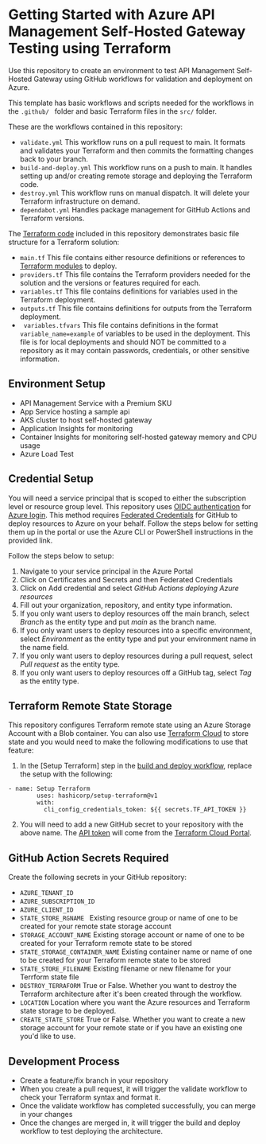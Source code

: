 # Getting Started with Azure API Management Self-Hosted Gateway Testing using Terraform

Use this repository to create an environment to test API Management Self-Hosted Gateway using GitHub workflows for validation and deployment on Azure. 

This template has basic workflows and scripts needed for the workflows in the ```.github/ ``` folder and basic Terraform files in the ``` src/ ``` folder.

These are the workflows contained in this repository:
- ``` validate.yml ``` This workflow runs on a pull request to main. It formats and validates your Terraform and then commits the formatting changes back to your branch. 
- ``` build-and-deploy.yml ``` This workflow runs on a push to main. It handles setting up and/or creating remote storage and deploying the Terraform code.
- ``` destroy.yml ``` This workflow runs on manual dispatch. It will delete your Terraform infrastructure on demand.
- ``` dependabot.yml ``` Handles package management for GitHub Actions and Terraform versions. 

The [Terraform code](/src/) included in this repository demonstrates basic file structure for a Terraform solution:
- ``` main.tf ``` This file contains either resource definitions or references to [Terraform modules](/src/infra/modules/) to deploy.  
- ``` providers.tf ``` This file contains the Terraform providers needed for the solution and the versions or features required for each. 
- ``` variables.tf ``` This file contains definitions for variables used in the Terraform deployment. 
- ``` outputs.tf ``` This file contains definitions for outputs from the Terraform deployment. 
- ``` variables.tfvars``` This file contains definitions in the format ```variable_name=example``` of variables to be used in the deployment. This file is for local deployments and should NOT be committed to a repository as it may contain passwords, credentials, or other sensitive information. 

## Environment Setup
- API Management Service with a Premium SKU
- App Service hosting a sample api
- AKS cluster to host self-hosted gateway 
- Application Insights for monitoring
- Container Insights for monitoring self-hosted gateway memory and CPU usage
- Azure Load Test

<Need diagram>

## Credential Setup

You will need a service principal that is scoped to either the subscription level or resource group level. This repository uses [OIDC authentication](https://learn.microsoft.com/en-us/azure/active-directory/fundamentals/auth-oidc) for [Azure login](https://github.com/Azure/login). This method requires [Federated Credentials](https://learn.microsoft.com/en-us/azure/developer/github/connect-from-azure?tabs=azure-portal%2Cwindows#add-federated-credentials) for GitHub to deploy resources to Azure on your behalf. Follow the steps below for setting them up in the portal or use the Azure CLI or PowerShell instructions in the provided link. 

Follow the steps below to setup:
1. Navigate to your service principal in the Azure Portal
2. Click on Certificates and Secrets and then Federated Credentials
3. Click on Add credential and select *GitHub Actions deploying Azure resources*
4. Fill out your organization, repository, and entity type information.
5. If you only want users to deploy resources off the main branch, select *Branch* as the entity type and put *main* as the branch name.
6. If you only want users to deploy resources into a specific environment, select *Environment* as the entity type and put your environment name in the name field.
7. If you only want users to deploy resources during a pull request, select *Pull request* as the entity type. 
8. If you only want users to deploy resources off a GitHub tag, select *Tag* as the entity type. 

## Terraform Remote State Storage
This repository configures Terraform remote state using an Azure Storage Account with a Blob container. You can also use [Terraform Cloud](https://learn.microsoft.com/en-us/shows/devops-lab/remote-state-management-with-terraform-cloud) to store state and you would need to make the following modifications to use that feature:

1. In the [Setup Terraform] step in the [build and deploy workflow](.github/workflows/build-and-deploy.yml), replace the setup with the following:
``` 
- name: Setup Terraform
        uses: hashicorp/setup-terraform@v1
        with:
          cli_config_credentials_token: ${{ secrets.TF_API_TOKEN }}    
```
2. You will need to add a new GitHub secret to your repository with the above name. The [API token](https://developer.hashicorp.com/terraform/cloud-docs/users-teams-organizations/api-tokens) will come from the [Terraform Cloud Portal](https://app.terraform.io/session). 

## GitHub Action Secrets Required

Create the following secrets in your GitHub repository:
- ``` AZURE_TENANT_ID  ``` 
- ``` AZURE_SUBSCRIPTION_ID ```
- ``` AZURE_CLIENT_ID ```
- ``` STATE_STORE_RGNAME  ``` Existing resource group or name of one to be created for your remote state storage account
- ``` STORAGE_ACCOUNT_NAME ``` Existing storage account or name of one to be created for your Terraform remote state to be stored
- ``` STATE_STORAGE_CONTAINER_NAME ``` Existing container name or name of one to be created for your Terraform remote state to be stored
- ``` STATE_STORE_FILENAME ``` Existing filename or new filename for your Terrform state file
- ``` DESTROY_TERRAFORM ``` True or False. Whether you want to destroy the Terraform architecture after it's been created through the workflow. 
- ``` LOCATION ``` Location where you want the Azure resources and Terraform state storage to be deployed. 
- ``` CREATE_STATE_STORE ``` True or False. Whether you want to create a new storage account for your remote state or if you have an existing one you'd like to use. 

## Development Process

- Create a feature/fix branch in your repository 
- When you create a pull request, it will trigger the validate workflow to check your Terraform syntax and format it. 
- Once the validate workflow has completed successfully, you can merge in your changes
- Once the changes are merged in, it will trigger the build and deploy workflow to test deploying the architecture. 
